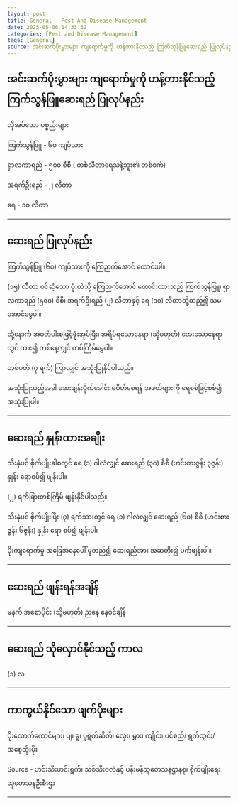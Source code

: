 ```yaml
---
layout: post
title: General - Pest And Disease Management
date: 2025-05-06 14:33:32 
categories: [Pest and Disease Management]
tags: [General]
source: အင်းဆက်ပိုးမွှားများ ကျရောက်မှုကို ဟန့်တားနိုင်သည့် ကြက်သွန်ဖြူဆေးရည် ပြုလုပ်နည်း.docx
---
```


## အင်းဆက်ပိုးမွှားများ ကျရောက်မှုကို ဟန့်တားနိုင်သည့် ကြက်သွန်ဖြူဆေးရည် ပြုလုပ်နည်း

လိုအပ်သော ပစ္စည်းများ

ကြက်သွန်ဖြူ - ၆၀ ကျပ်သား

ရှာလကာရည် - ၅၀၀ စီစီ  ( တစ်လီတာရေသန့်ဘူး၏ တစ်ဝက်)

အရက်ဦးရည် - ၂ လီတာ

ရေ - ၁၀ လီတာ

---

## ဆေးရည် ပြုလုပ်နည်း

ကြက်သွန်ဖြူ (၆၀) ကျပ်သားကို ကြေညက်အောင် ထောင်းပါ။

(၁၅) လီတာ ဝင်ဆံ့သော ပုံးထဲသို့ ကြေညက်အောင် ထောင်းထားသည့် ကြက်သွန်ဖြူ၊ ရှာလကာရည် (၅၀၀) စီစီ၊ အရက်ဦးရည် (၂) လီတာနှင့် ရေ (၁၀) လီတာတို့ထည့်၍ သမအောင်မွှေပါ။

ထို့နောက် အဝတ်ပါးစဖြင့်ဖုံးအုပ်ပြီး၊ အရိပ်ရသောနေရာ (သို့မဟုတ်) အေးသောနေရာတွင် ထား၍ တစ်နေ့လျှင် တစ်ကြိမ်မွှေပါ။

တစ်ပတ် (၇ ရက်) ကြာလျှင် အသုံးပြုနိုင်ပါသည်။

အသုံးပြုသည့်အခါ ဆေးဖျန်းပိုက်ခေါင်း မပိတ်စေရန် အဖတ်များကို ရေစစ်ဖြင့်စစ်၍ အသုံးပြုပါ။

---

## ဆေးရည် နှုန်းထားအချိုး

သီးနှံပင် စိုက်ပျိုးခါစတွင် ရေ (၁) ဂါလံလျှင် ဆေးရည် (၃၀) စီစီ (ဟင်းစားဇွန်း ၃ဇွန်း) နှုန်း ရောစပ်၍ ဖျန်းပါ။

(၂) ရက်ခြားတစ်ကြိမ် ဖျန်းနိုင်ပါသည်။

သီးနှံပင် စိုက်ပျိုးပြီး (၇) ရက်သားတွင် ရေ (၁) ဂါလံလျှင် ဆေးရည် (၆၀) စီစီ (ဟင်းစားဇွန်း ၆ဇွန်း) နှုန်း ရော စပ်၍ ဖျန်းပါ။

ပိုးကျရောက်မှု အခြေအနေပေါ် မူတည်၍ ဆေးရည်အား အဆတိုး၍ ပက်ဖျန်းပါ။

---

## ဆေးရည် ဖျန်းရန်အချိန်

မနက် အစောပိုင်း (သို့မဟုတ်) ညနေ နေဝင်ချိန်

---

## ဆေးရည် သိုလှောင်နိုင်သည့် ကာလ

(၁) လ

---

## ကာကွယ်နိုင်သော ဖျက်ပိုးများ

ပိုးလောက်ကောင်များ၊ ပျ၊ ခူ၊ ပုရွက်ဆိတ်၊ လှေး၊ မွှား၊ ကျိုင်း၊ ပင်စည်/ ရွက်ထွင်း/ အစေ့ထိုးပိုး

Source - ဟင်းသီးဟင်းရွက်၊ သစ်သီးဝလံနှင့် ပန်းမန်သုတေသနဌာနစု၊ စိုက်ပျိုးရေးသုတေသနဦးစီးဌာ

---
